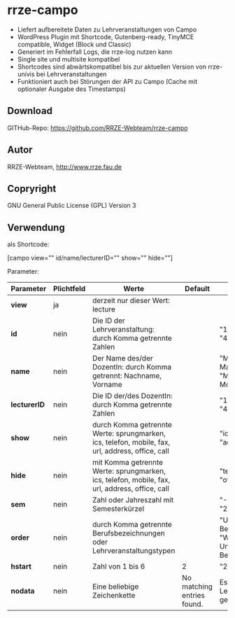 # rrze-campo

- Liefert aufbereitete Daten zu Lehrveranstaltungen von Campo
- WordPress Plugin mit Shortcode, Gutenberg-ready, TinyMCE compatible, Widget (Block und Classic)
- Generiert im Fehlerfall Logs, die rrze-log nutzen kann
- Single site und multisite kompatibel
- Shortcodes sind abwärtskompatibel bis zur aktuellen Version von rrze-univis bei Lehrveranstaltungen
- Funktioniert auch bei Störungen der API zu Campo (Cache mit optionaler Ausgabe des Timestamps)

## Download
GITHub-Repo: https://github.com/RRZE-Webteam/rrze-campo

## Autor
RRZE-Webteam, http://www.rrze.fau.de

## Copryright
GNU General Public License (GPL) Version 3

## Verwendung

als Shortcode:

[campo view="" id/name/lecturerID="" show="" hide=""]

Parameter:

|Parameter|Plichtfeld|Werte|Default|Beispiele|
|-|-|-|-|-|
|**view**|ja|derzeit nur dieser Wert: lecture|
|**id**|nein|Die ID der Lehrveranstaltung: durch Komma getrennte Zahlen||"123, 987" oder "456"|
|**name**|nein|Der Name des/der DozentIn: durch Komma getrennt: Nachname, Vorname||"Mustermann, Manfred" oder "Musterfrau, Monika"|
|**lecturerID**|nein|Die ID der/des DozentIn: durch Komma getrennte Zahlen||"123, 987" oder "456"|
|**show**|nein|durch Komma getrennte Werte: sprungmarken, ics, telefon, mobile, fax, url, address, office, call||"ics, tel" oder "address"|
|**hide**|nein|mit Komma getrennte Werte: sprungmarken, ics, telefon, mobile, fax, url, address, office, call||"tel, fax" oder "office"|
|**sem**|nein|Zahl oder Jahreszahl mit Semesterkürzel||"-2" oder "1" oder "2022s"|
|**order**|nein|durch Komma getrennte Berufsbezeichnungen oder Lehrveranstaltungstypen||"UnivIS-Beauftragter" oder "Webmaster, UnivIS-Beauftragter"|
|**hstart**|nein|Zahl von 1 bis 6|2|"2" oder "4"|
|**nodata**|nein|Eine beliebige Zeichenkette|No matching entries found.|Es wurden keine Lehrveranstaltungen gefunden.|


